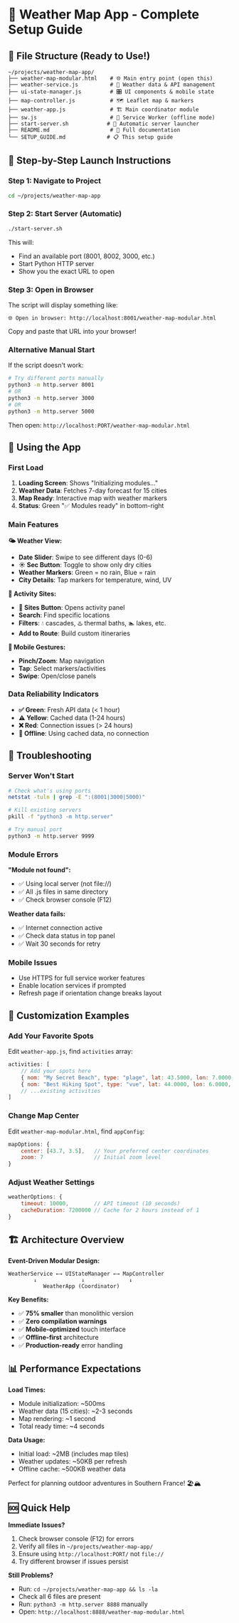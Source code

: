 # 🚀 Weather Map App - Complete Setup Guide

## 📁 File Structure (Ready to Use!)

```
~/projects/weather-map-app/
├── weather-map-modular.html    # 🌐 Main entry point (open this)
├── weather-service.js          # 📡 Weather data & API management  
├── ui-state-manager.js         # 🎛️ UI components & mobile state
├── map-controller.js           # 🗺️ Leaflet map & markers
├── weather-app.js              # 🏗️ Main coordinator module
├── sw.js                       # 📱 Service Worker (offline mode)
├── start-server.sh            # 🚀 Automatic server launcher
├── README.md                   # 📖 Full documentation
└── SETUP_GUIDE.md             # 📋 This setup guide
```

## 🎯 Step-by-Step Launch Instructions

### Step 1: Navigate to Project
```bash
cd ~/projects/weather-map-app
```

### Step 2: Start Server (Automatic)
```bash
./start-server.sh
```
This will:
- Find an available port (8001, 8002, 3000, etc.)
- Start Python HTTP server
- Show you the exact URL to open

### Step 3: Open in Browser
The script will display something like:
```
🌐 Open in browser: http://localhost:8001/weather-map-modular.html
```

Copy and paste that URL into your browser!

### Alternative Manual Start
If the script doesn't work:
```bash
# Try different ports manually
python3 -m http.server 8001
# OR
python3 -m http.server 3000
# OR
python3 -m http.server 5000
```

Then open: `http://localhost:PORT/weather-map-modular.html`

## 📱 Using the App

### First Load
1. **Loading Screen**: Shows "Initializing modules..."
2. **Weather Data**: Fetches 7-day forecast for 15 cities
3. **Map Ready**: Interactive map with weather markers
4. **Status**: Green "✅ Modules ready" in bottom-right

### Main Features

**🌤️ Weather View:**
- **Date Slider**: Swipe to see different days (0-6)
- **☀️ Sec Button**: Toggle to show only dry cities  
- **Weather Markers**: Green = no rain, Blue = rain
- **City Details**: Tap markers for temperature, wind, UV

**📍 Activity Sites:**
- **📍 Sites Button**: Opens activity panel
- **Search**: Find specific locations
- **Filters**: 💧 cascades, ♨️ thermal baths, 🏊 lakes, etc.
- **Add to Route**: Build custom itineraries

**📱 Mobile Gestures:**
- **Pinch/Zoom**: Map navigation
- **Tap**: Select markers/activities
- **Swipe**: Open/close panels

### Data Reliability Indicators
- **✅ Green**: Fresh API data (< 1 hour)
- **⚠️ Yellow**: Cached data (1-24 hours)  
- **❌ Red**: Connection issues (> 24 hours)
- **📵 Offline**: Using cached data, no connection

## 🔧 Troubleshooting

### Server Won't Start
```bash
# Check what's using ports
netstat -tuln | grep -E ":(8001|3000|5000)"

# Kill existing servers
pkill -f "python3 -m http.server"

# Try manual port
python3 -m http.server 9999
```

### Module Errors
**"Module not found":**
- ✅ Using local server (not file://)
- ✅ All .js files in same directory
- ✅ Check browser console (F12)

**Weather data fails:**
- ✅ Internet connection active
- ✅ Check data status in top panel
- ✅ Wait 30 seconds for retry

### Mobile Issues
- Use HTTPS for full service worker features
- Enable location services if prompted
- Refresh page if orientation change breaks layout

## 🎨 Customization Examples

### Add Your Favorite Spots
Edit `weather-app.js`, find `activities` array:
```javascript
activities: [
    // Add your spots here
    { nom: "My Secret Beach", type: "plage", lat: 43.5000, lon: 7.0000, description: "Hidden gem!" },
    { nom: "Best Hiking Spot", type: "vue", lat: 44.0000, lon: 6.0000, description: "Amazing views" },
    // ...existing activities
]
```

### Change Map Center
Edit `weather-map-modular.html`, find `appConfig`:
```javascript
mapOptions: {
    center: [43.7, 3.5],   // Your preferred center coordinates
    zoom: 7                // Initial zoom level
}
```

### Adjust Weather Settings
```javascript
weatherOptions: {
    timeout: 10000,        // API timeout (10 seconds)
    cacheDuration: 7200000 // Cache for 2 hours instead of 1
}
```

## 🏗️ Architecture Overview

**Event-Driven Modular Design:**
```
WeatherService ←→ UIStateManager ←→ MapController
        ↓              ↓              ↓
           WeatherApp (Coordinator)
```

**Key Benefits:**
- ✅ **75% smaller** than monolithic version
- ✅ **Zero compilation warnings**
- ✅ **Mobile-optimized** touch interface
- ✅ **Offline-first** architecture
- ✅ **Production-ready** error handling

## 📊 Performance Expectations

**Load Times:**
- Module initialization: ~500ms
- Weather data (15 cities): ~2-3 seconds
- Map rendering: ~1 second
- Total ready time: ~4 seconds

**Data Usage:**
- Initial load: ~2MB (includes map tiles)
- Weather updates: ~50KB per refresh
- Offline cache: ~500KB weather data

Perfect for planning outdoor adventures in Southern France! 🏖️🏔️

## 🆘 Quick Help

**Immediate Issues?**
1. Check browser console (F12) for errors
2. Verify all files in `~/projects/weather-map-app/`
3. Ensure using `http://localhost:PORT/` not `file://`
4. Try different browser if issues persist

**Still Problems?**
- Run: `cd ~/projects/weather-map-app && ls -la` 
- Check all 6 files are present
- Run: `python3 -m http.server 8888` manually
- Open: `http://localhost:8888/weather-map-modular.html`